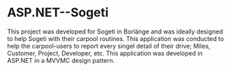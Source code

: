 # ASP.NET--Sogeti
This project was developed for Sogeti in Borlänge and was ideally designed to help Sogeti with their carpool routines.
This application was conducted to help the carpool-users to report every singel detail of their drive; 
Miles,
Customer,
Project,
Developer,
etc. 
This application was developed in ASP.NET in a MVVMC design pattern. 
